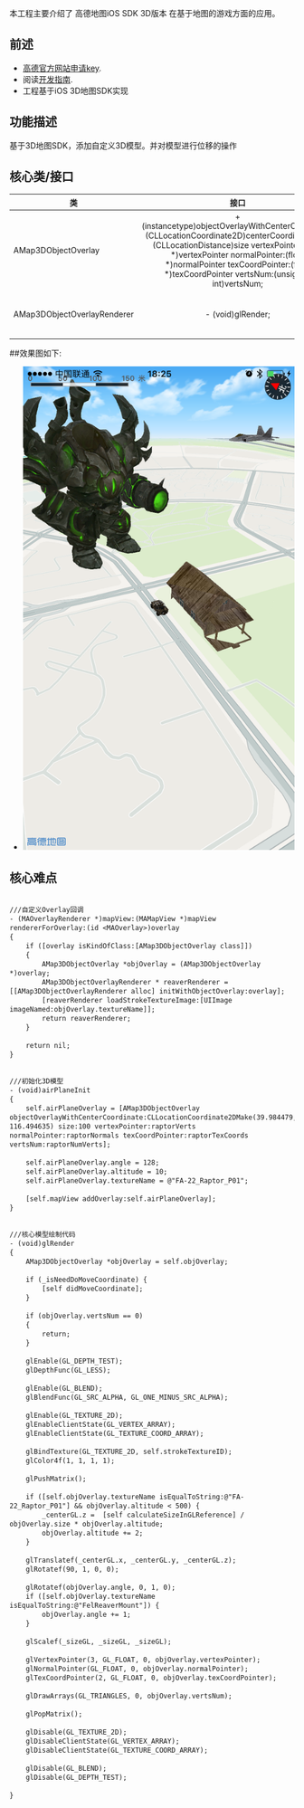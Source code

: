 本工程主要介绍了 高德地图iOS SDK 3D版本 在基于地图的游戏方面的应用。
## 前述 ##

- [高德官方网站申请key](http://id.amap.com/?ref=http%3A%2F%2Fapi.amap.com%2Fkey%2F).
- 阅读[开发指南](http://lbs.amap.com/api/ios-sdk/summary/).
- 工程基于iOS 3D地图SDK实现

## 功能描述 ##
基于3D地图SDK，添加自定义3D模型。并对模型进行位移的操作

## 核心类/接口 ##
| 类    | 接口  | 说明   | 版本  |
| -----|:-----:|:-----:|:-----:|
| AMap3DObjectOverlay	| + (instancetype)objectOverlayWithCenterCoordinate:(CLLocationCoordinate2D)centerCoordinate size:(CLLocationDistance)size vertexPointer:(float *)vertexPointer normalPointer:(float *)normalPointer texCoordPointer:(float *)texCoordPointer vertsNum:(unsigned int)vertsNum; | 继承自NSObject<MAOverlay>，实现了设置coordinate | v4.0.0+ |
| AMap3DObjectOverlayRenderer	| - (void)glRender; | 自定义Overlay绘制模型的核心代码 | v4.0.0+ |

##效果图如下:

* ![Screenshot](pictures/screenshot01.PNG "Case01")

## 核心难点 ##

``` objc

///自定义Overlay回调
- (MAOverlayRenderer *)mapView:(MAMapView *)mapView rendererForOverlay:(id <MAOverlay>)overlay
{
    if ([overlay isKindOfClass:[AMap3DObjectOverlay class]])
    {
        AMap3DObjectOverlay *objOverlay = (AMap3DObjectOverlay *)overlay;
        AMap3DObjectOverlayRenderer * reaverRenderer = [[AMap3DObjectOverlayRenderer alloc] initWithObjectOverlay:overlay];
        [reaverRenderer loadStrokeTextureImage:[UIImage imageNamed:objOverlay.textureName]];
        return reaverRenderer;
    }

    return nil;
}
```

``` objc

///初始化3D模型
- (void)airPlaneInit
{
    self.airPlaneOverlay = [AMap3DObjectOverlay objectOverlayWithCenterCoordinate:CLLocationCoordinate2DMake(39.984479, 116.494635) size:100 vertexPointer:raptorVerts normalPointer:raptorNormals texCoordPointer:raptorTexCoords vertsNum:raptorNumVerts];
    
    self.airPlaneOverlay.angle = 128;
    self.airPlaneOverlay.altitude = 10;
    self.airPlaneOverlay.textureName = @"FA-22_Raptor_P01";

    [self.mapView addOverlay:self.airPlaneOverlay];
}

```

``` objc

///核心模型绘制代码
- (void)glRender
{
    AMap3DObjectOverlay *objOverlay = self.objOverlay;

    if (_isNeedDoMoveCoordinate) {
        [self didMoveCoordinate];
    }

    if (objOverlay.vertsNum == 0)
    {
        return;
    }

    glEnable(GL_DEPTH_TEST);
    glDepthFunc(GL_LESS);

    glEnable(GL_BLEND);
    glBlendFunc(GL_SRC_ALPHA, GL_ONE_MINUS_SRC_ALPHA);

    glEnable(GL_TEXTURE_2D);
    glEnableClientState(GL_VERTEX_ARRAY);
    glEnableClientState(GL_TEXTURE_COORD_ARRAY);

    glBindTexture(GL_TEXTURE_2D, self.strokeTextureID);
    glColor4f(1, 1, 1, 1);

    glPushMatrix();

    if ([self.objOverlay.textureName isEqualToString:@"FA-22_Raptor_P01"] && objOverlay.altitude < 500) {
        _centerGL.z =  [self calculateSizeInGLReference] / objOverlay.size * objOverlay.altitude;
        objOverlay.altitude += 2;
    }
    
    glTranslatef(_centerGL.x, _centerGL.y, _centerGL.z);
    glRotatef(90, 1, 0, 0);

    glRotatef(objOverlay.angle, 0, 1, 0);
    if ([self.objOverlay.textureName isEqualToString:@"FelReaverMount"]) {
        objOverlay.angle += 1;
    }

    glScalef(_sizeGL, _sizeGL, _sizeGL);

    glVertexPointer(3, GL_FLOAT, 0, objOverlay.vertexPointer);
    glNormalPointer(GL_FLOAT, 0, objOverlay.normalPointer);
    glTexCoordPointer(2, GL_FLOAT, 0, objOverlay.texCoordPointer);

    glDrawArrays(GL_TRIANGLES, 0, objOverlay.vertsNum);

    glPopMatrix();

    glDisable(GL_TEXTURE_2D);
    glDisableClientState(GL_VERTEX_ARRAY);
    glDisableClientState(GL_TEXTURE_COORD_ARRAY);

    glDisable(GL_BLEND);
    glDisable(GL_DEPTH_TEST);

}

```


